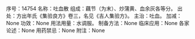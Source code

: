 序号：14754
名称：吐血散
组成：藕节（为末）、炒蒲黄、血余灰各等分。
出处：方出年氏《集验良方》卷三，名见《吉人集验方》。
主治：吐血。
加减：None
功效：None
用法用量：水调服。
制备方法：None
临床应用：None
各家论述：None
用药禁忌：None
附注：None
